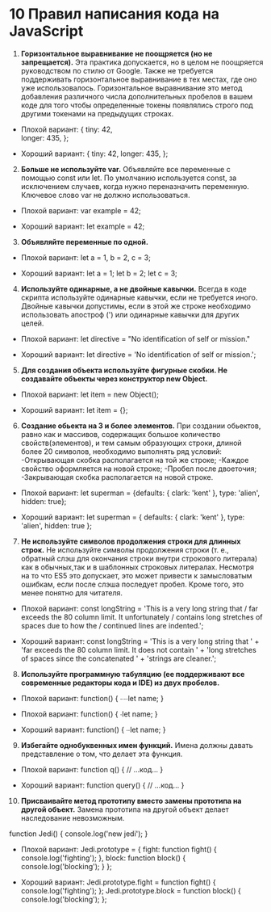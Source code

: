 # 10 Правил написания кода на JavaScript
1.  **Горизонтальное выравнивание не поощряется (но не запрещается).**
Эта практика допускается, но в целом не поощряется руководством по стилю от Google. Также не требуется поддерживать горизонтальное выравнивание в тех местах, где оно уже использовалось.
Горизонтальное выравнивание это метод добавления различного числа дополнительных пробелов в вашем коде для того чтобы определенные токены появлялись строго под другими токенами на предыдущих строках.

* Плохой вариант:
{
  tiny:   42,  
  longer: 435,
};

* Хороший вариант:
{
  tiny: 42,
  longer: 435,
};

2. **Больше не используйте var.**
Объявляйте все переменные с помощью const или let. По умолчанию используется const, за исключением случаев, когда нужно переназначить переменную. Ключевое слово var не должно использоваться.

* Плохой вариант:
var example = 42;

* Хороший вариант:
let example = 42;

3. **Объявляйте переменные по одной.**

* Плохой вариант:
let a = 1, b = 2, c = 3;

* Хороший вариант:
let a = 1;
let b = 2;
let c = 3;

4. **Используйте одинарные, а не двойные кавычки.**
Всегда в коде скрипта используйте одинарные кавычки, если не требуется иного.
Двойные кавычки допустимы, если в этой же строке необходимо использовать апостроф (') или одинарные кавычки для других целей.

* Плохой вариант:
let directive = "No identification of self or mission."

* Хороший вариант:
let directive = 'No identification of self or mission.';

5. **Для создания объекта используйте фигурные скобки. Не создавайте объекты через конструктор new Object.**

* Плохой вариант:
let item = new Object();

* Хороший вариант:
let item = {};

6. **Создание обьекта на 3 и более элементов.**
При создании обьектов, равно как и массивов, содержащих большое количество свойств(элементов), и тем самым образующих строки, длиной более 20 символов, необходимо выполнять ряд условий:
-Открывающая скобка располагается на той же строке;
-Каждое свойство оформляется на новой строке;
-Пробел после двоеточия;
-Закрывающая скобка располагается на новой строке.

* Плохой вариант:
let superman = {defaults: { clark: 'kent' }, type: 'alien', hidden: true};

* Хороший вариант:
let superman = {
    defaults: { clark: 'kent' },
    type: 'alien',
    hidden: true
  };

7. **Не используйте символов продолжения строки для длинных строк.**
Не используйте символы продолжения строки (т. е., обратный слэш для окончания строки внутри строкового литерала) как в обычных,так и в шаблонных строковых литералах. Несмотря на то что ES5 это допускает, это может привести к замысловатым ошибкам, если после слэша последует пробел. Кроме того, это менее понятно для читателя.


* Плохой вариант:
  const longString = 'This is a very long string that /
      far exceeds the 80 column limit. It unfortunately /
      contains long stretches of spaces due to how the /
      continued lines are indented.';

* Хороший вариант:
  const longString = 'This is a very long string that ' +
      'far exceeds the 80 column limit. It does not contain ' +
      'long stretches of spaces since the concatenated ' +
      'strings are cleaner.';

8. **Используйте программную табуляцию (ее поддерживают все современные редакторы кода и IDE) из двух пробелов.**

* Плохой вариант:
function() {
∙∙∙∙let name;
}

* Плохой вариант:
function() {
∙let name;
}

* Хороший вариант:
function() {
∙∙let name;
}

9. **Избегайте однобуквенных имен функций.**
Имена должны давать представление о том, что делает эта функция.

* Плохой вариант:
function q() {
  // ...код...
}

* Хороший вариант:
function query() {
  // ...код...
}

10. **Присваивайте метод прототипу вместо замены прототипа на другой объект.**
Замена прототипа на другой объект делает наследование невозможным.

function Jedi() {
  console.log('new jedi');
}

* Плохой вариант:
Jedi.prototype = {
  fight: function fight() {
    console.log('fighting');
  },
  block: function block() {
    console.log('blocking');
  }
};

* Хороший вариант:
Jedi.prototype.fight = function fight() {
  console.log('fighting');
};
Jedi.prototype.block = function block() {
  console.log('blocking');
};
